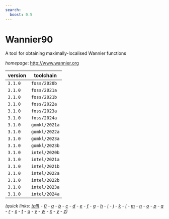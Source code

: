 ```yaml
---
search:
  boost: 0.5
---
```

# Wannier90

A tool for obtaining maximally-localised Wannier functions

*homepage*: <http://www.wannier.org>

version | toolchain
--------|----------
``3.1.0`` | ``foss/2020b``
``3.1.0`` | ``foss/2021a``
``3.1.0`` | ``foss/2021b``
``3.1.0`` | ``foss/2022a``
``3.1.0`` | ``foss/2023a``
``3.1.0`` | ``foss/2024a``
``3.1.0`` | ``gomkl/2021a``
``3.1.0`` | ``gomkl/2022a``
``3.1.0`` | ``gomkl/2023a``
``3.1.0`` | ``gomkl/2023b``
``3.1.0`` | ``intel/2020b``
``3.1.0`` | ``intel/2021a``
``3.1.0`` | ``intel/2021b``
``3.1.0`` | ``intel/2022a``
``3.1.0`` | ``intel/2022b``
``3.1.0`` | ``intel/2023a``
``3.1.0`` | ``intel/2024a``


*(quick links: [(all)](../index.md) - [0](../0/index.md) - [a](../a/index.md) - [b](../b/index.md) - [c](../c/index.md) - [d](../d/index.md) - [e](../e/index.md) - [f](../f/index.md) - [g](../g/index.md) - [h](../h/index.md) - [i](../i/index.md) - [j](../j/index.md) - [k](../k/index.md) - [l](../l/index.md) - [m](../m/index.md) - [n](../n/index.md) - [o](../o/index.md) - [p](../p/index.md) - [q](../q/index.md) - [r](../r/index.md) - [s](../s/index.md) - [t](../t/index.md) - [u](../u/index.md) - [v](../v/index.md) - [w](../w/index.md) - [x](../x/index.md) - [y](../y/index.md) - [z](../z/index.md))*

